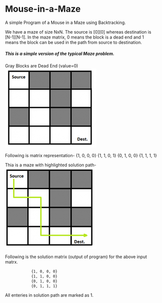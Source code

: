 # Mouse-in-a-Maze
A simple Program of a Mouse in a Maze using Backtracking.

We have a maze of size NxN.
The source is [0][0] whereas destination is [N-1][N-1].
In the maze matrix, 0 means the block is a dead end and 1 means the block can be used in the path from source to destination. 
##### This is a simple version of the typical Maze problem. 

Gray Blocks are Dead End (value=0)
![Image description](https://github.com/Raven-7/Mouse-in-a-Maze/blob/master/maze_problem.png)

Following is matrix representation-
                {1, 0, 0, 0}
                {1, 1, 0, 1}
                {0, 1, 0, 0}
                {1, 1, 1, 1}

Thia is a maze with highlighted solution path-
![Image description](https://github.com/Raven-7/Mouse-in-a-Maze/blob/master/maze_sol.png)

Following is the solution matrix (output of program) for the above input matrx.

                {1, 0, 0, 0}
                {1, 1, 0, 0}
                {0, 1, 0, 0}
                {0, 1, 1, 1}
 All enteries in solution path are marked as 1.

